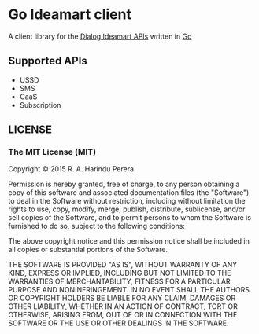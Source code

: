 Go Ideamart client
==================

A client library for the [Dialog Ideamart APIs](http://www.ideamart.lk/idea-pro) written in [Go](https://golang.org/)

## Supported APIs
  - USSD
  - SMS
  - CaaS
  - Subscription

 ## LICENSE

 ### The MIT License (MIT)

Copyright © 2015 R. A. Harindu Perera

Permission is hereby granted, free of charge, to any person obtaining a copy
of this software and associated documentation files (the "Software"), to deal
in the Software without restriction, including without limitation the rights
to use, copy, modify, merge, publish, distribute, sublicense, and/or sell
copies of the Software, and to permit persons to whom the Software is
furnished to do so, subject to the following conditions:

The above copyright notice and this permission notice shall be included in
all copies or substantial portions of the Software.

THE SOFTWARE IS PROVIDED "AS IS", WITHOUT WARRANTY OF ANY KIND, EXPRESS OR
IMPLIED, INCLUDING BUT NOT LIMITED TO THE WARRANTIES OF MERCHANTABILITY,
FITNESS FOR A PARTICULAR PURPOSE AND NONINFRINGEMENT. IN NO EVENT SHALL THE
AUTHORS OR COPYRIGHT HOLDERS BE LIABLE FOR ANY CLAIM, DAMAGES OR OTHER
LIABILITY, WHETHER IN AN ACTION OF CONTRACT, TORT OR OTHERWISE, ARISING FROM,
OUT OF OR IN CONNECTION WITH THE SOFTWARE OR THE USE OR OTHER DEALINGS IN
THE SOFTWARE.